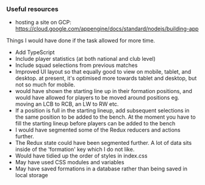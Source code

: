 ### Useful resources

- hosting a site on GCP: https://cloud.google.com/appengine/docs/standard/nodejs/building-app

Things I would have done if the task allowed for more time.

- Add TypeScript
- Include player statistics (at both national and club level)
- Include squad selections from previous matches
- Improved UI layout so that equally good to view on mobile, tablet, and desktop. at present, it's
  optimised more towards tablet and desktop, but not so much for mobile.
- would have shown the starting line up in their formation positions, and would have allowed for
  players to be moved around positions eg. moving an LCB to RCB, an LW to RW etc.
- If a position is full in the starting lineup, add subsequent selections in the same position to be
  added to the bench. At the moment you have to fill the starting lineup before players can be added
  to the bench
- I would have segmented some of the Redux reducers and actions further.
- The Redux state could have been segmented further. A lot of data sits inside of the 'formation'
  key which I do not like.
- Would have tidied up the order of styles in index.css
- May have used CSS modules and variables
- May have saved formations in a database rather than being saved in local storage

